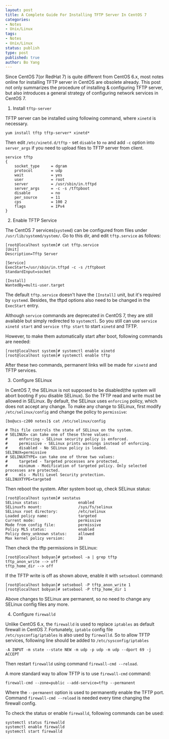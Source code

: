 ```yaml
---
layout: post
title: A Complete Guide For Installing TFTP Server In CentOS 7
categories: 
- Notes
- Unix/Linux
tags:
- Notes
- Unix/Linux
status: publish
type: post
published: true
author: Bo Yang
---
```


Since CentOS 7(or RedHat 7) is quite different from CentOS 6.x, most notes online for installing TFTP server in CentOS are obsolete already. This post not only summarizes the procedure of installing & configuring TFTP server, but also introduces a general strategy of configuring network services in CentOS 7.

1. Install `tftp-server`

TFTP server can be installed using following command, where `xinetd` is necessary. 

    yum install tftp tftp-server* xinetd*
    
Then edit `/etc/xinetd.d/tftp` - set `disable` to `no` and add `-c` option into `server_args` if you need to upload files to TFTP server from client. 

    service tftp
    {
    	socket_type		= dgram
    	protocol		= udp
    	wait			= yes
    	user			= root
    	server			= /usr/sbin/in.tftpd
    	server_args		= -c -s /tftpboot
    	disable			= no
    	per_source		= 11
    	cps			    = 100 2
    	flags			= IPv4
    }

2. Enable TFTP Service

The CentOS 7 services(`systemd`) can be configured from files under `/usr/lib/systemd/system/`. Go to this dir, and edit `tftp.service` as follows:

    [root@localhost system]# cat tftp.service
    [Unit]
    Description=Tftp Server
    
    [Service]
    ExecStart=/usr/sbin/in.tftpd -c -s /tftpboot
    StandardInput=socket
    
    [Install]
    WantedBy=multi-user.target

The default `tftp.service` doesn't have the `[Install]` unit, but it's required by `systemd`. Besides, the tftpd options also need to be changed in the `ExecStart` entry.

Although `service` commands are deprecated in CentOS 7, they are still available but simply redirected to `systemctl`. So you still can use `service xinetd start` and `service tftp start` to start `xinetd` and TFTP.

However, to make them automatically start after boot, following commands are needed:

    [root@localhost system]# systemctl enable xinetd
    [root@localhost system]# systemctl enable tftp

After these two commands, permanent links will be made for  `xinetd` and TFTP services.

3. Configure SELinux

In CentOS 7, the SELinux is not supposed to be disabled(the system will abort booting if you disable SELinux). So the TFTP read and write must be allowed in SELinux. By default, the SELinux uses `enforcing` policy, which does not accept any change. To make any change to SELinux, first modify `/etc/selinux/config` and change the policy to `permissive`:

    [bo@ucs-c200 notes]$ cat /etc/selinux/config 
    
    # This file controls the state of SELinux on the system.
    # SELINUX= can take one of these three values:
    #     enforcing - SELinux security policy is enforced.
    #     permissive - SELinux prints warnings instead of enforcing.
    #     disabled - No SELinux policy is loaded.
    SELINUX=permissive
    # SELINUXTYPE= can take one of three two values:
    #     targeted - Targeted processes are protected,
    #     minimum - Modification of targeted policy. Only selected processes are protected. 
    #     mls - Multi Level Security protection.
    SELINUXTYPE=targeted 

Then reboot the system. After system boot up, check SELinux status:

    [root@localhost system]# sestatus
    SELinux status:                 enabled
    SELinuxfs mount:                /sys/fs/selinux
    SELinux root directory:         /etc/selinux
    Loaded policy name:             targeted
    Current mode:                   permissive
    Mode from config file:          permissive
    Policy MLS status:              enabled
    Policy deny_unknown status:     allowed
    Max kernel policy version:      28

Then check the tftp permissions in SELinux:

    [root@localhost bobyan]# getsebool -a | grep tftp
    tftp_anon_write --> off
    tftp_home_dir --> off

If the TFTP write is off as shown above, enable it with `setsebool` command:

    [root@localhost bobyan]# setsebool -P tftp_anon_write 1
    [root@localhost bobyan]# setsebool -P tftp_home_dir 1

Above changes to SELinux are permanent, so no need to change any SELinux config files any more.

4. Configure `firewalld`

Unlike CentOS 6.x, the `firewalld` is used to replace `iptables` as default firewall in CentOS 7. Fortunately, `iptable` config file `/etc/sysconfig/iptables` is also used by `firewalld`. So to allow TFTP services, following line should be added to `/etc/sysconfig/iptables`

    -A INPUT -m state --state NEW -m udp -p udp -m udp --dport 69 -j ACCEPT

Then restart `firewalld` using command `firewall-cmd --reload`.

A more standard way to allow TFTP is to use `firewall-cmd` command:

    firewall-cmd --zone=public --add-service=tftp --permanent

Where the `--permanent` option is used to permanently enable the TFTP port. Command `firewall-cmd --reload` is needed every time changing the firewall config. 

To check the status or enable `firewalld`, following commands can be used:
    
    systemctl status firewalld
    systemctl enable firewalld
    systemctl start firewalld

